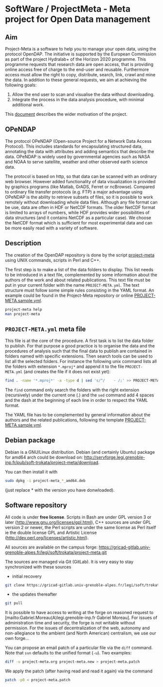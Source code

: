 # SoftWare / ProjectMeta - Meta project for Open Data management

## Aim

Project-Meta is a software to help you to manage your open data, using the protocol OpenDAP.
The initiative is supported by the European Commission as part of the project Hydralab+ of the Horizon 2020 programme.
This programme  requests that research data are open access, that is providing online access free of charge to the end-user and reusable.
Furthermore access must allow the right to copy, distribute, search, link, crawl and mine the data.
In addition to these general requests, we aim at achieving the following goals:

 1. Allow the end user to scan and visualise the data without downloading.
 1. Integrate the process in the data analysis procedure, with minimal additional work.

This [document](doc/OpenDAP_GM.pdf) describes the wider motivation of the project. 


## OPeNDAP

The protocol OPeNDAP (Open-source Project for a Network Data Access Protocol).
This includes standards for encapsulating structured data, annotating the data with attributes and adding semantics that describe the data.
OPeNDAP is widely used by governmental agencies such as NASA and NOAA to serve satellite, weather and other observed earth science data.

The protocol is based on http, so that data can be scanned with an ordinary web browser.
However added functionality of data visualization is provided by graphics programs (like Matlab, GrADS, Ferret or ncBrowse).
Compared to ordinary file transfer protocols (e.g. FTP) a major advantage using OPeNDAP is the ability to retrieve subsets of files, so it is possible to work remotely without downloading whole data files.
Although any file format can be use, data are often in HDF or NetCDF formats.
The older NetCDF format is limited to arrays of numbers, while HDF provides wider possibilities of data structures (and it contains NetCDF as a particular case).
We choose the NetCDF format which is sufficient for most experimental data and can be more easily read with a variety of software.


## Description

The creation of the OpenDAP repository is done
by the script [project-meta](https://gricad-gitlab.univ-grenoble-alpes.fr/legi/soft/trokata/project-meta/-/blob/master/project-meta)
using UNIX commands, scripts in Perl and C++.

The first step is to make a list of the data folders to display.
This list needs to be introduced in a text file,
complemented by some information about the authors of the work and about related publications.
This text file must be put in your current folder with the name ```PROJECT-META.yml```.
The text structure must follow some simple rules consisting in the YAML format.
An example could be found in the Project-Meta repository or online
[PROJECT-META.sample.yml](https://gricad-gitlab.univ-grenoble-alpes.fr/legi/soft/trokata/project-meta/-/blob/master/PROJECT-META.sample.yml).
```bash
project-meta help
man project-meta
```


## ```PROJECT-META.yml``` meta file

This file is at the core of the procedure.
A first task is to list the data folder to publish.
For that purpose a good practice is to organise the data and the procedures of analysis
such that the final data to publish are contained in folders named with specific extensions.
Then search tools can be used to list all the selected folders.
For instance the following unix command lists all the folders with extension ```*.mproj*```
and append it to the file ```PROJECT-META.yml``` (and creates the file if it does not exist yet):
```bash
find . -name '*.mproj*' -a -type d | sed 's/^/    - /;' >> PROJECT-META.yml
```
The ```find``` command only search the folders with the right extension (recursively)  under the current one (.)
and the ```sed``` command add 4 spaces and the dash at the beginning of each line in order to respect the YAML format.

The YAML file has to be complemented by general information about the authors and the related publications,
following the template [PROJECT-META.sample.yml](https://gricad-gitlab.univ-grenoble-alpes.fr/legi/soft/trokata/project-meta/-/blob/master/PROJECT-META.sample.yml).


## Debian package

Debian is a GNU/Linux distribution.
Debian (and certainly Ubuntu) package for amd64 arch could be download on: http://servforge.legi.grenoble-inp.fr/pub/soft-trokata/project-meta/download.

You can then install it with

```bash
sudo dpkg -i project-meta_*_amd64.deb
```
(just replace * with the version you have donwloaded).


## Software repository

All code is under **free license**.
Scripts in Bash are under GPL version 3 or later (http://www.gnu.org/licenses/gpl.html),
C++ sources are under GPL version 2 or newer,
the Perl scripts are under the same license as Perl itself ie the double license GPL and Artistic License (http://dev.perl.org/licenses/artistic.html).

All sources are available on the campus forge: https://gricad-gitlab.univ-grenoble-alpes.fr/legi/soft/trokata/project-meta.git

The sources are managed via Git (GitLab).
It is very easy to stay synchronized with these sources

 * initial recovery
```bash
git clone https://gricad-gitlab.univ-grenoble-alpes.fr/legi/soft/trokata/project-meta.git
```
 * the updates thereafter
```bash
git pull
```

It is possible to have access to writing at the forge on reasoned request to [mailto:Gabriel.Moreau(A)legi.grenoble-inp.fr Gabriel Moreau].
For issues of administration time and security, the forge is not writable without permission.
For the issues of decentralization of the web, autonomy and non-allegiance to the ambient (and North American) centralism, we use our own forge...

You can propose an email patch of a particular file via the ```diff``` command.
Note that ```svn``` defaults to the unified format (```-u```).
Two examples:
```bash
diff -u project-meta.org project-meta.new > project-meta.patch
```
We apply the patch (after having read and read it again) via the command
```bash
patch -p0 < project-meta.patch
```
